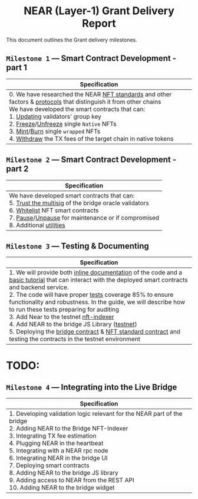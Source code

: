 <center>

# NEAR (Layer-1) Grant Delivery Report

</center>

This document outlines the Grant delivery milestones.

## `Milestone 1` — Smart Contract Development - part 1

| Specification |
|-|
| 0. We have researched the NEAR [NFT standards](https://github.com/XP-NETWORK/xp-near-integration/blob/main/xpnft/src/lib.rs) and other factors & [protocols](https://docs.near.org/) that distinguish it from other chains<br/>We have developed the smart contracts that can:<br/>1. [Updating](https://github.com/XP-NETWORK/xp-near-integration/blob/103a3557e28300138f5e6d6c7af49ac6ae921049/bridge/src/lib.rs#L155-L161) validators' group key <br/>2. [Freeze](https://github.com/XP-NETWORK/xp-near-integration/blob/103a3557e28300138f5e6d6c7af49ac6ae921049/bridge/src/lib.rs#L200)/[Unfreeze](https://github.com/XP-NETWORK/xp-near-integration/blob/103a3557e28300138f5e6d6c7af49ac6ae921049/bridge/src/lib.rs#L231) single `Native` NFTs <br/>3. [Mint](https://github.com/XP-NETWORK/xp-near-integration/blob/103a3557e28300138f5e6d6c7af49ac6ae921049/bridge/src/lib.rs#L165)/[Burn](https://github.com/XP-NETWORK/xp-near-integration/blob/103a3557e28300138f5e6d6c7af49ac6ae921049/bridge/src/lib.rs#L181) single `wrapped` NFTs<br/>4. [Withdraw](https://github.com/XP-NETWORK/xp-near-integration/blob/103a3557e28300138f5e6d6c7af49ac6ae921049/bridge/src/lib.rs#L134) the TX fees of the target chain in native tokens|

## `Milestone 2` — Smart Contract Development - part 2

| Specification |
|-|
| We have developed smart contracts that can:<br>5. [Trust the multisig](https://github.com/XP-NETWORK/xp-near-integration/blob/103a3557e28300138f5e6d6c7af49ac6ae921049/bridge/src/lib.rs#L103-L113) of the bridge oracle validators<br/>6. [Whitelist](https://github.com/XP-NETWORK/xp-near-integration/commit/0492f3e7fd7e7f41e3b342dd0410a8db462def97) NFT smart contracts<br/>7. [Pause](https://github.com/XP-NETWORK/xp-near-integration/blob/103a3557e28300138f5e6d6c7af49ac6ae921049/bridge/src/lib.rs#L116)/[Unpause](https://github.com/XP-NETWORK/xp-near-integration/blob/103a3557e28300138f5e6d6c7af49ac6ae921049/bridge/src/lib.rs#L125) for maintenance or if compromised<br/>8. Additional [utilities](https://github.com/XP-NETWORK/xp-near-integration/tree/main/src) |

## `Milestone 3` — Testing & Documenting

| Specification |
|-|
| 1. We will provide both [inline documentation](https://github.com/XP-NETWORK/xp-near-integration/search?q=%2F%2F%2F) of the code and a [basic tutorial](./js_library_tutorial.md) that can interact with the deployed smart contracts and backend service.<br/>2. The code will have proper [tests](https://github.com/XP-NETWORK/xp-near-integration/tree/main/tests) coverage 85% to ensure functionality and robustness. In the guide, we will describe how to run these tests preparing for auditing<br/>3. Add Near to the testnet [nft-indexer](https://github.com/XP-NETWORK/nft-index/tree/nft-index-testnet/src/nft-list/model/near)<br/>4. Add NEAR to the bridge JS Library ([testnet](https://github.com/XP-NETWORK/xpjs/search?q=NEAR))<br/>5. Deploying the [bridge contract](https://explorer.testnet.near.org/accounts/xp_bridge_1.testnet) & [NFT standard contract](https://testnet.nearblocks.io/address/xp_nft_1.testnet#transaction) and testing the contracts in the testnet environment|

# TODO:

## `Milestone 4` — Integrating into the Live Bridge
| Specification |
|-|
| 1. Developing validation logic relevant for the NEAR part of the bridge<br/>2. Adding NEAR to the Bridge NFT-Indexer<br/>3. Integrating TX fee estimation<br/>4. Plugging NEAR in the heartbeat<br/>5. Integrating with a NEAR rpc node<br/>6. Integrating NEAR in the bridge UI<br/>7. Deploying smart contracts<br/>8. Adding NEAR to the bridge JS library<br/>9. Adding access to NEAR from the REST API<br/>10. Adding NEAR to the bridge widget|